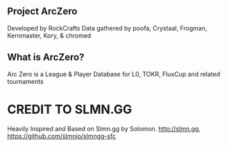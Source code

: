 ## Project ArcZero

Developed by RockCrafts
Data gathered by poofa, Crystaal, Frogman, Kernmaster, Kory, & chromed

## What is ArcZero?

Arc Zero is a League & Player Database for L0, TOKR, FluxCup and related tournaments

# CREDIT TO SLMN.GG

Heavily Inspired and Based on Slmn.gg by Solomon.
http://slmn.gg, https://github.com/slmnio/slmngg-sfc
